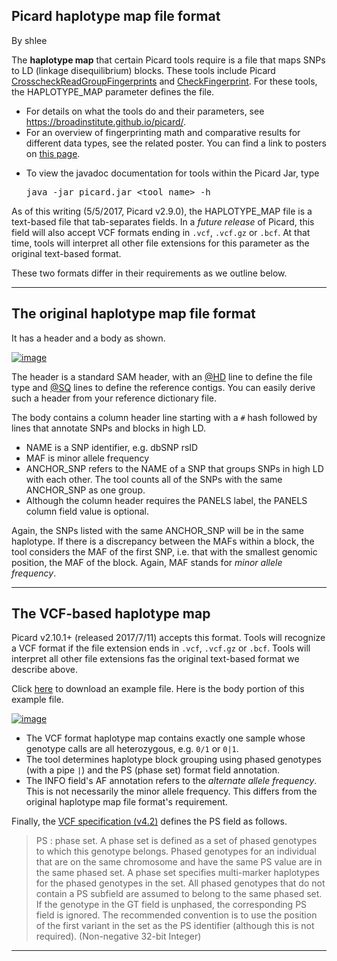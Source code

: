 ## Picard haplotype map file format

By shlee

<p>The <strong>haplotype map</strong> that certain Picard tools require is a file that maps SNPs to LD (linkage disequilibrium) blocks. These tools include Picard <a rel="nofollow" href="https://broadinstitute.github.io/picard/command-line-overview.html#CrosscheckReadGroupFingerprints">CrosscheckReadGroupFingerprints</a> and <a rel="nofollow" href="https://broadinstitute.github.io/picard/command-line-overview.html#CheckFingerprint">CheckFingerprint</a>. For these tools, the HAPLOTYPE_MAP parameter defines the file.</p>

<ul><li>For details on what the tools do and their parameters, see <a rel="nofollow" href="https://broadinstitute.github.io/picard/">https://broadinstitute.github.io/picard/</a>.</li>
<li>For an overview of fingerprinting math and comparative results for different data types, see the related poster. You can find a link to posters on <a rel="nofollow" href="https://software.broadinstitute.org/gatk/documentation/presentations.php">this page</a>.</li>
<li><p>To view the javadoc documentation for tools within the Picard Jar, type</p>

<pre class="code codeBlock" spellcheck="false">java -jar picard.jar &lt;tool name&gt; -h
</pre></li>
</ul><p>As of this writing (5/5/2017, Picard v2.9.0), the HAPLOTYPE_MAP file is a text-based file that tab-separates fields. In a <em>future release</em> of Picard, this field will also accept VCF formats ending in <code class="code codeInline" spellcheck="false">.vcf</code>, <code class="code codeInline" spellcheck="false">.vcf.gz</code> or <code class="code codeInline" spellcheck="false">.bcf</code>. At that time, tools will interpret all other file extensions for this parameter as the original text-based format.</p>

<p>These two formats differ in their requirements as we outline below.</p>

<hr></hr><h2>The original haplotype map file format</h2>

<p>It has a header and a body as shown.</p>

<p><a rel="nofollow" href="https://us.v-cdn.net/5019796/uploads/FileUpload/9b/d61db4713af62c25daa8da3da27e79.png"><img src="https://us.v-cdn.net/5019796/uploads/FileUpload/9b/d61db4713af62c25daa8da3da27e79.png" alt="image" class="embedImage-img importedEmbed-img"></img></a></p>

<p>The header is a standard SAM header, with an <a href="https://gatkforums.broadinstitute.org/gatk/profile/HD" rel="nofollow">@HD</a> line to define the file type and <a href="https://gatkforums.broadinstitute.org/gatk/profile/SQ" rel="nofollow">@SQ</a> lines to define the reference contigs. You can easily derive such a header from your reference dictionary file.</p>

<p>The body contains a column header line starting with a <code class="code codeInline" spellcheck="false">#</code> hash followed by lines that annotate SNPs and blocks in high LD.</p>

<ul><li>NAME is a SNP identifier, e.g. dbSNP rsID</li>
<li>MAF is minor allele frequency</li>
<li>ANCHOR_SNP refers to the NAME of a SNP that groups SNPs in high LD with each other. The tool counts all of the SNPs with the same ANCHOR_SNP as one group.</li>
<li>Although the column header requires the PANELS label, the PANELS column field value is optional.</li>
</ul><p>Again, the SNPs listed with the same ANCHOR_SNP will be in the same haplotype. If there is a discrepancy between the MAFs within a block, the tool considers the MAF of the first SNP, i.e. that with the smallest genomic position, the MAF of the block. Again, MAF stands for <em>minor allele frequency</em>.</p>

<hr></hr><h2>The VCF-based haplotype map</h2>

<p>Picard v2.10.1+ (released 2017/7/11) accepts this format. Tools will recognize a VCF format if the file extension ends in <code class="code codeInline" spellcheck="false">.vcf</code>, <code class="code codeInline" spellcheck="false">.vcf.gz</code> or <code class="code codeInline" spellcheck="false">.bcf</code>. Tools will interpret all other file extensions fas the original text-based format we describe above.</p>

<p>Click <a rel="nofollow" href="https://us.v-cdn.net/5019796/uploads/FileUpload/75/d3d40553ba45102118a48d7de5f799.txt">here</a> to download an example file. Here is the body portion of this example file.</p>

<p><a rel="nofollow" href="https://us.v-cdn.net/5019796/uploads/FileUpload/d1/2d4a793b3e06d0dae4f853cb8c12be.png"><img src="https://us.v-cdn.net/5019796/uploads/FileUpload/d1/2d4a793b3e06d0dae4f853cb8c12be.png" alt="image" class="embedImage-img importedEmbed-img"></img></a></p>

<ul><li>The VCF format haplotype map contains exactly one sample whose genotype calls are all heterozygous, e.g. <code class="code codeInline" spellcheck="false">0/1</code> or <code class="code codeInline" spellcheck="false">0|1</code>.</li>
<li>The tool determines haplotype block grouping using phased genotypes (with a pipe <code class="code codeInline" spellcheck="false">|</code>) and the PS (phase set) format field annotation.</li>
<li>The INFO field's AF annotation refers to the <em>alternate allele frequency</em>. This is not necessarily the minor allele frequency. This differs from the original haplotype map file format's requirement.</li>
</ul><p>Finally, the <a rel="nofollow" href="https://samtools.github.io/hts-specs/VCFv4.2.pdf">VCF specification (v4.2)</a> defines the PS field as follows.</p>

<blockquote class="UserQuote blockquote"><div class="blockquote-content">
  <p class="blockquote-line">PS : phase set. A phase set is defined as a set of phased genotypes to which this genotype belongs. Phased genotypes for an individual that are on the same chromosome and have the same PS value are in the same phased set. A phase set specifies multi-marker haplotypes for the phased genotypes in the set. All phased genotypes that do not contain a PS subfield are assumed to belong to the same phased set. If the genotype in the GT field is unphased, the corresponding PS field is ignored. The recommended convention is to use the position of the first variant in the set as the PS identifier (although this is not required). (Non-negative 32-bit Integer)</p>
</div></blockquote>

<hr></hr>